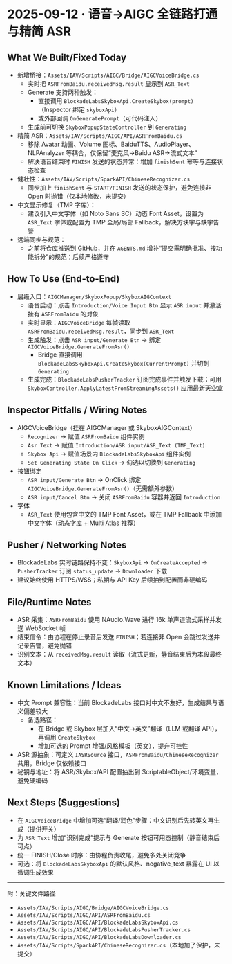 # 2025-09-12 · 语音→AIGC 全链路打通与精简 ASR

## What We Built/Fixed Today
- 新增桥接：`Assets/IAV/Scripts/AIGC/Bridge/AIGCVoiceBridge.cs`
  - 实时把 `ASRFromBaidu.receivedMsg.result` 显示到 `ASR_Text`
  - Generate 支持两种触发：
    - 直接调用 `BlockadeLabsSkyboxApi.CreateSkybox(prompt)`（Inspector 绑定 `skyboxApi`）
    - 或外部回调 `OnGeneratePrompt`（可代码注入）
  - 生成前可切换 `SkyboxPopupStateController` 到 `Generating`
- 精简 ASR：`Assets/IAV/Scripts/AIGC/API/ASRFromBaidu.cs`
  - 移除 Avatar 动画、Volume 图标、BaiduTTS、AudioPlayer、NLPAnalyzer 等耦合，仅保留“麦克风→Baidu ASR→流式文本”
  - 解决语音结束时 `FINISH` 发送的状态异常：增加 `finishSent` 幂等与连接状态检查
- 健壮性：`Assets/IAV/Scripts/SparkAPI/ChineseRecognizer.cs`
  - 同步加上 `finishSent` 与 `START/FINISH` 发送的状态保护，避免连接非 Open 时抛错（仅本地修改，未提交）
- 中文显示修复（TMP 字库）：
  - 建议引入中文字体（如 Noto Sans SC）动态 Font Asset，设置为 `ASR_Text` 字体或配置为 TMP 全局/局部 Fallback，解决方块字与缺字告警
- 远端同步与规范：
  - 之前将仓库推送到 GitHub，并在 `AGENTS.md` 增补“提交需明确批准、按功能拆分”的规范；后续严格遵守

## How To Use (End-to-End)
- 层级入口：`AIGCManager/SkyboxPopup/SkyboxAIGContext`
  - 语音启动：点击 `Introduction/Voice Input Btn` 显示 `ASR input` 并激活挂有 `ASRFromBaidu` 的对象
  - 实时显示：`AIGCVoiceBridge` 每帧读取 `ASRFromBaidu.receivedMsg.result`，同步到 `ASR_Text`
  - 生成触发：点击 `ASR input/Generate Btn` → 绑定 `AIGCVoiceBridge.GenerateFromAsr()`
    - Bridge 直接调用 `BlockadeLabsSkyboxApi.CreateSkybox(CurrentPrompt)` 并切到 `Generating`
  - 生成完成：`BlockadeLabsPusherTracker` 订阅完成事件并触发下载；可用 `SkyboxController.ApplyLatestFromStreamingAssets()` 应用最新天空盒

## Inspector Pitfalls / Wiring Notes
- AIGCVoiceBridge（挂在 AIGCManager 或 SkyboxAIGContext）
  - `Recognizer` → 赋值 `ASRFromBaidu` 组件实例
  - `Asr Text` → 赋值 `Introduction/ASR input/ASR_Text (TMP_Text)`
  - `Skybox Api` → 赋值场景内 `BlockadeLabsSkyboxApi` 组件实例
  - `Set Generating State On Click` → 勾选以切换到 `Generating`
- 按钮绑定
  - `ASR input/Generate Btn` → OnClick 绑定 `AIGCVoiceBridge.GenerateFromAsr()`（无需额外参数）
  - `ASR input/Cancel Btn` → 关闭 `ASRFromBaidu` 容器并返回 `Introduction`
- 字体
  - `ASR_Text` 使用包含中文的 TMP Font Asset，或在 TMP Fallback 中添加中文字体（动态字库 + Multi Atlas 推荐）

## Pusher / Networking Notes
- BlockadeLabs 实时链路保持不变：`SkyboxApi` → `OnCreateAccepted` → `PusherTracker` 订阅 `status_update` → `Downloader` 下载
- 建议始终使用 HTTPS/WSS；私钥与 API Key 后续抽到配置而非硬编码

## File/Runtime Notes
- ASR 采集：`ASRFromBaidu` 使用 NAudio.Wave 进行 16k 单声道流式采样并发送 WebSocket 帧
- 结束信令：由协程在停止录音后发送 `FINISH`；若连接非 Open 会跳过发送并记录告警，避免抛错
- 识别文本：从 `receivedMsg.result` 读取（流式更新，静音结束后为本段最终文本）

## Known Limitations / Ideas
- 中文 Prompt 兼容性：当前 BlockadeLabs 接口对中文不友好，生成结果与语义偏差较大
  - 备选路径：
    - 在 Bridge 或 Skybox 层加入“中文→英文”翻译（LLM 或翻译 API），再调用 `CreateSkybox`
    - 增加可选的 Prompt 增强/风格模板（英文），提升可控性
- ASR 源抽象：可定义 `IASRSource` 接口，`ASRFromBaidu/ChineseRecognizer` 共用，Bridge 仅依赖接口
- 秘钥与地址：将 ASR/Skybox/API 配置抽出到 ScriptableObject/环境变量，避免硬编码

## Next Steps (Suggestions)
- 在 `AIGCVoiceBridge` 中增加可选“翻译/润色”步骤：中文识别后先转英文再生成（提供开关）
- 为 `ASR_Text` 增加“识别完成”提示与 Generate 按钮可用态控制（静音结束后可点）
- 统一 FINISH/Close 时序：由协程负责收尾，避免多处关闭竞争
- 可选：将 `BlockadeLabsSkyboxApi` 的默认风格、negative_text 暴露在 UI 以微调生成效果

---

附：关键文件路径
- `Assets/IAV/Scripts/AIGC/Bridge/AIGCVoiceBridge.cs`
- `Assets/IAV/Scripts/AIGC/API/ASRFromBaidu.cs`
- `Assets/IAV/Scripts/AIGC/API/BlockadeLabsSkyboxApi.cs`
- `Assets/IAV/Scripts/AIGC/API/BlockadeLabsPusherTracker.cs`
- `Assets/IAV/Scripts/AIGC/API/BlockadeLabsDownloader.cs`
- `Assets/IAV/Scripts/SparkAPI/ChineseRecognizer.cs`（本地加了保护，未提交）
